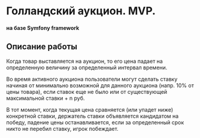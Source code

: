# Голландский аукцион. MVP.

#### на базе Symfony framework

## Описание работы

Когда товар выставляется на аукцион, то его цена падает на определенную величину за определенный интервал времени.

Во время активного аукциона пользователи могут сделать ставку начиная от минимально возможной для данного аукциона (напр. 10% от цены товара), если ставок еще не было или от существующей максимальной ставки + n руб.

В тот момент, когда текущая цена сравняется (или упадет ниже) конкретной ставки, держатель ставки объявляется кандидатом на победу, падение цены останавливается, если за определенный срок никто не перебил ставку, игрок побеждает.

